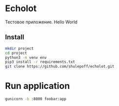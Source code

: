 # Echolot
Тестовое приложение. Hello World

## Install
```bash
mkdir project
cd project
python3 -m venv env 
pip3 install -r requirements.txt
git clone https://github.com/shulepoff/echolot.git
```
# Run application
```bash
gunicorn -b :8000 foobar:app
```

